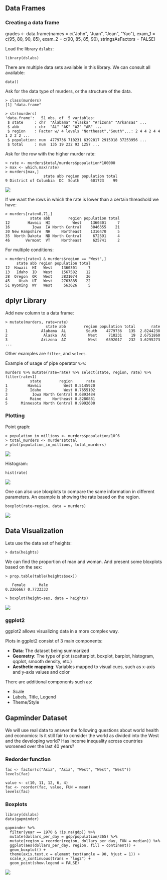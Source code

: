 

## Data Frames

### Creating a data frame
grades <- data.frame(names = c("John", "Juan", "Jean", "Yao"), 
                     exam_1 = c(95, 80, 90, 85), 
                     exam_2 = c(90, 85, 85, 90),
                     stringsAsFactors = FALSE)


Load the library `dslabs`:

`library(dslabs)`

There are multiple data sets available in this library. We can consult all available:

`data()`

Ask for the data type of murders, or the structure of the data.

```
> class(murders)
[1] "data.frame"

> str(murders)
'data.frame':	51 obs. of  5 variables:
 $ state     : chr  "Alabama" "Alaska" "Arizona" "Arkansas" ...
 $ abb       : chr  "AL" "AK" "AZ" "AR" ...
 $ region    : Factor w/ 4 levels "Northeast","South",..: 2 4 4 2 4 4 1 2 2 2 ...
 $ population: num  4779736 710231 6392017 2915918 37253956 ...
 $ total     : num  135 19 232 93 1257 ...
```

Ask for the row with the higher murder rate:

```
> rate <- murders$total/murders$population*100000
> max <- which.max(rate)
> murders[max,]
                 state abb region population total
9 District of Columbia  DC  South     601723    99
```

<img src="images/sort.png"/>

If we want the rows in which the rate is lower than a certain threashold we have:

```
> murders[rate<0.71,]
           state abb        region population total
12        Hawaii  HI          West    1360301     7
16          Iowa  IA North Central    3046355    21
30 New Hampshire  NH     Northeast    1316470     5
35  North Dakota  ND North Central     672591     4
46       Vermont  VT     Northeast     625741     2
```

For multiple conditions:
```
> murders[rate<1 & murders$region == "West",]
     state abb region population total
12  Hawaii  HI   West    1360301     7
13   Idaho  ID   West    1567582    12
38  Oregon  OR   West    3831074    36
45    Utah  UT   West    2763885    22
51 Wyoming  WY   West     563626     5
```

## dplyr Library

Add new column to a data frame:

```
> mutate(murders, rate=rate)
                  state abb        region population total       rate
1               Alabama  AL         South    4779736   135  2.8244238
2                Alaska  AK          West     710231    19  2.6751860
3               Arizona  AZ          West    6392017   232  3.6295273
...

```

Other examples are `filter`, and `select`.

Example of usage of pipe operator `%>%`:

```
murders %>% mutate(rate=rate) %>% select(state, region, rate) %>% filter(rate<1)
           state        region      rate
1         Hawaii          West 0.5145920
2          Idaho          West 0.7655102
3           Iowa North Central 0.6893484
4          Maine     Northeast 0.8280881
5      Minnesota North Central 0.9992600

```

### Plotting

Point graph:

```
> population_in_millions <- murders$population/10^6
> total_murders <- murders$total
> plot(population_in_millions, total_murders)
```

<img src="images/plot.png"/>

Histogram:
```
hist(rate)
```

<img src="images/hist.png"/>

One can also use bloxplots to compare the same information in different parameters. An example is showing the rate based on the region.

```
boxplot(rate~region, data = murders)
```

<img src="images/boxplot.png"/>

## Data Visualization

Lets use the data set of heights:

```
> data(heights)
```

We can find the proportion of man and woman. And present some bloxplots based on the sex:

```
> prop.table(table(heights$sex))

   Female      Male 
0.2266667 0.7733333

> boxplot(height~sex, data = heights)
```

<img src="images/height~sex.png"/>

### ggplot2

ggplot2 allows visualizing data in a more complex way.

Plots in ggplot2 consist of 3 main components:
- **Data**: The dataset being summarized
- **Geometry**: The type of plot (scatterplot, boxplot, barplot, histogram, qqplot, smooth density, etc.)
- **Aesthetic mapping**: Variables mapped to visual cues, such as x-axis and y-axis values and color

There are additional components such as:
- Scale
- Labels, Title, Legend
- Theme/Style

## Gapminder Dataset

We will use real data to answer the following questions about world health and economics:
Is it still fair to consider the world as divided into the West and the developing world?
Has income inequality across countries worsened over the last 40 years?

### Redorder function
```
fac <- factor(c("Asia", "Asia", "West", "West", "West"))
levels(fac)

value <- c(10, 11, 12, 6, 4)
fac <- reorder(fac, value, FUN = mean)
levels(fac)
```

### Boxplots
```
library(dslabs)
data(gapminder)

gapminder %>%
  filter(year == 1970 & !is.na(gdp)) %>%
  mutate(dollars_per_day = gdp/population/365) %>%
  mutate(region = reorder(region, dollars_per_day, FUN = median)) %>%
  ggplot(aes(dollars_per_day, region, fill = continent)) +
  geom_boxplot() +
  theme(axis.text.x = element_text(angle = 90, hjust = 1)) +
  scale_x_continuous(trans = "log2") +
  geom_point(show.legend = FALSE)
```

<img src="images/boxplots.png"/>

